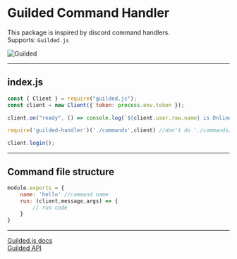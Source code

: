 # Guilded Command Handler

This package is inspired by discord command handlers.<br>
Supports: `Guilded.js`

![Guilded](https://img.guildedcdn.com/asset/App/Desktop_Screenshot.png)

---

## index.js
```js
const { Client } = require("guilded.js");
const client = new Client({ token: process.env.token });

client.on("ready", () => console.log(`${client.user.raw.name} is Online`));

require('guilded-handler')('./commands',client) //don't do './commands/'

client.login();
```

---

## Command file structure
```js
module.exports = {
    name: 'hello' //command name
    run: (client,message,args) => {
        // run code
    }
}
```
---
[Guilded.js docs](https://guilded.js.org)<br>
[Guilded API](https://www.guilded.gg/docs/api)

